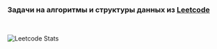 ### Задачи на алгоритмы и структуры данных из [Leetcode](https://leetcode.com/u/vorobyevaad/)

<br>
  
![Leetcode Stats](https://leetcard.jacoblin.cool/vorobyevaad?ext=heatmap)
